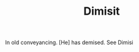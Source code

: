 ---
title: Dimisit
letter: D
permalink: "/definitions/bld-dimisit.html"
body: In old conveyancing. [He] has demised. See Dimisi
published_at: '2018-07-07'
source: Black's Law Dictionary 2nd Ed (1910)
layout: post
---